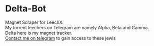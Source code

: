 # Delta-Bot
Magnet Scraper for LeechX. <br>
My torrent leechers on Telegram are namely Alpha, Beta and Gamma. <br> 
Delta here is my magnet tracker. <br>
[Contact me on telegram](https://t.me/Syzygianinfern0) to gain access to these jewls
